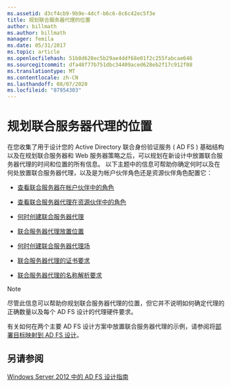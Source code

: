 ```yaml
---
ms.assetid: d3cf4cb9-9b9e-4dcf-b6c6-8c6c42ec5f3e
title: 规划联合服务器代理的位置
author: billmath
ms.author: billmath
manager: femila
ms.date: 05/31/2017
ms.topic: article
ms.openlocfilehash: 51b8d628ec5b29ae4ddf68e01f2c255fabcae646
ms.sourcegitcommit: dfa48f77b751dbc34409aced628eb2f17c912f08
ms.translationtype: MT
ms.contentlocale: zh-CN
ms.lasthandoff: 08/07/2020
ms.locfileid: "87954303"
---
```

# <a name="planning-federation-server-proxy-placement"></a>规划联合服务器代理的位置

在您收集了用于设计您的 Active Directory 联合身份验证服务 \( AD FS \) 基础结构以及在规划联合服务器和 Web 服务器策略之后，可以规划在新设计中放置联合服务器代理的时间和位置的所有信息。 以下主题中的信息可帮助你确定何时以及在何处放置联合服务器代理，以及是为帐户伙伴角色还是资源伙伴角色配置它：

-   [查看联合服务器在帐户伙伴中的角色](Review-the-Role-of-the-Federation-Server-in-the-Account-Partner.md)

-   [查看联合服务器代理在资源伙伴中的角色](Review-the-Role-of-the-Federation-Server-Proxy-in-the-Resource-Partner.md)

-   [何时创建联合服务器代理](When-to-Create-a-Federation-Server-Proxy.md)

-   [联合服务器代理放置位置](Where-to-Place-a-Federation-Server-Proxy.md)

-   [何时创建联合服务器代理场](When-to-Create-a-Federation-Server-Proxy-Farm.md)

-   [联合服务器代理的证书要求](Certificate-Requirements-for-Federation-Server-Proxies.md)

-   [联合服务器代理的名称解析要求](Name-Resolution-Requirements-for-Federation-Server-Proxies.md)

> [!NOTE]
> 尽管此信息可以帮助你规划联合服务器代理的位置，但它并不说明如何确定代理的正确数量以及每个 AD FS 设计的代理硬件要求。

有关如何在两个主要 AD FS 设计方案中放置联合服务器代理的示例，请参阅将[部署目标映射到 AD FS 设计](Mapping-Your-Deployment-Goals-to-an-AD-FS-Design.md)。

## <a name="see-also"></a>另请参阅
[Windows Server 2012 中的 AD FS 设计指南](AD-FS-Design-Guide-in-Windows-Server-2012.md)


